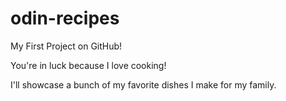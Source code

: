 # odin-recipes
My First Project on GitHub!

You're in luck because I love cooking! 

I'll showcase a bunch of my favorite dishes I make for my family.
